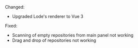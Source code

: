Changed:
  - Upgraded Lode's renderer to Vue 3

Fixed:
  - Scanning of empty repositories from main panel not working
  - Drag and drop of repositories not working
